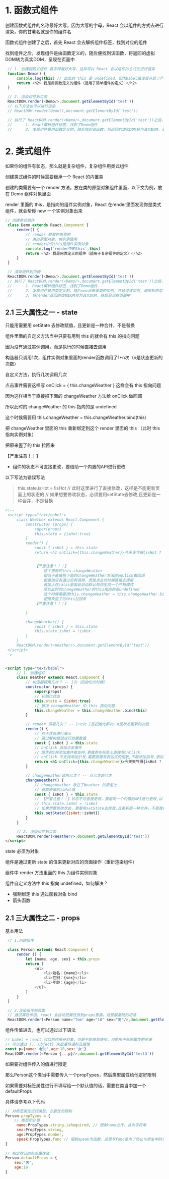 # 1. 函数式组件
创建函数式组件的名称最好大写，因为大写的字母，React 会以组件的方式去进行渲染，你的甘薯名就是你的组件名

函数式组件创建了之后，首先 React 会去解析组件标签，找到对应的组件

找到组件之后，发现组件是由函数定义的，随后便找到该函数，将返回的虚拟DOM转为真实DOM，呈现在页面中

``` javascript
 // 1. 创建函数式组件 首字母最好大写，这样可以 React 会以组件的方式去进行渲染
 function Demo() {
	 console.log(this) // 此处的 this 是 undefined，因为babel编译后开启了严格模式
	 return <h2> 我是用函数定义的组件（适用于简单组件的定义）</h2>
 }

 // 2. 渲染组件到页面
 ReactDOM.render(<Demo/>,document.getElementById('test'))
 // 以下方法也可以进行渲染
 // ReactDOM.render(demo(),document.getElementById('test'))

 // 执行了 ReactDOM.render(<Demo/>,document.getElementById('test'))之后，发生了什么？
 //      1. React解析组件标签，找到了Demo组件
 //      2. 发现组件是用函数定义的，随后找到该函数，将返回的虚拟DOM转为真实DOM，呈现在页面中
```

# 2. 类式组件
如果你的组件有状态，那么就是复杂组件，复杂组件用类式组件

创建类式组件的时候需要继承一个 React 的内置类

创建的类需要有一个 render 方法，放在类的原型对象组件里面，以下文为例，放在 Demo 组件对象里面

render 里面的 this，是指向的组件实例对象，React 在render里面发现你是类式组件，就会帮你 new 一个实例对象出来

```javascript
// 创建类式组件
 class Demo extends React.Component {
	 render() {
		 // render 是放在哪里的
		 // 类的原型对象，供实例使用
		 // render中的this是组件实例对象
		 console.log('render中的this',this)
		 return <h2> 我是用类定义的组件（适用于复杂组件的定义）</h2>
	 }
 }

 // 渲染组件到页面
 ReactDOM.render(<Demo/>,document.getElementById('test'))
 // 执行了 ReactDOM.render(<Demo/>,document.getElementById('test'))之后，发生了什么？
 //      1. React解析组件标签，找到了Demo组件
 //      2. 发现组件是用类定义的，随后new出来该类的实例，并通过该实例，调用到原型上的render方法
 //      3. 将render返回的虚拟DOM转为真实DOM，随后呈现在页面中
```

## 2.1 三大属性之一 - state
只能用需要用 setState 去修改赋值，且更新是一种合并，不是替换

组件里面的自定义方法当中只要有用到 this 的就会有 this 的指向问题

因为没有通过实例调用，而是执行的时候直接去调用

构造器只调用1次，组件实例对象里面的render函数调用了1+n次（n是状态更新的次数）

自定义方法，执行几次调用几次

点击事件需要这样写 onClick = { this.changeWeather } 这样会有 this 指向问题

 因为这样相当于直接把下面的 changeWeather 方法给 onClick 做回调
 
  所以此时的 changeWeather 的 this 指向的是 undefined
  
 这个时候需要用 this.changeWeather = this.changeWeather.bind(this) 
 
 把 changeWeather 里面的 this 重新绑定到这个 render 里面的 this （此时 this 指向实例对象）
				 
 把原来歪了的 this 拉回来
 
 【严重注意！！】
 - 组件的状态不可直接更改，要借助一个内置的API进行更改
 
 以下写法为错误写法

>this.state.isHot = !isHot // 此时这里进行了直接修改，这样是不能更新页面上的状态的
// 如果想要修改状态，必须要用setState去修改,且更新是一种合并，不是替换

```html
<!-- 
 <script type="text/babel">
	 class Weather extends React.Component {
		 constructor (props) {
			 super(props)
			 this.state = {isHot:true}
		 }
		 render() {
			 const { isHot } = this.state
			 return <h1 onClick={this.changeWeather}>今天天气很{isHot ? '炎热' : '凉爽'}</h1>


			 【严重注意！！！】
				 这个里面的this.changeWeather
				 相当于直接把下面的changeWeather方法给onClick做回调
				 但是他没有通过实例调用，而是点击的时候直接去调用
				 再加上在calss里面会自动默认帮你生成一个严格模式
				 所以此时的changeWeather的this指向的是undefined
				 这个时候需要用this.changeWeather = this.changeWeather.bind(this) 把changeWeather里面的this重新绑定到这个render里面的this
				 把原来歪了的this拉回来
			 【严重注意！！！】

		 }

		 changeWeather() {
			 const { isHot } = this.state
			 this.state.isHot = !isHot
		 } 
	 }
	 ReactDOM.render(<Weather/>,document.getElementById('test'))
 </script> 
-->


<script type="text/babel">
	 // 1. 创建组件
	 class Weather extends React.Component {
		 // 构造器调用几次？ -- 1次（初始化的时候）
		 constructor (props) {
			 super(props)
			 // 初始化状态
			 this.state = {isHot:true}
			 // 解决 changeWeather 中 this 指向问题
			 this.changeWeather = this.changeWeather.bind(this)
		 }

		 // render 调用几次？ -- 1+n次 1是初始化那次，n是状态更新的次数
		 render() {
			 // 对于状态进行展示
			 // 通过解构赋值进行放置数据
			 const { isHot } = this.state
			 // onClick 添加点击事件
			 // 原生的3种添加事件都支持,更推荐在标签上直接写onClick
			 // onClick 不支持添加引号,需要直接写表达式的函数,不能添加括号,添加括号就相当于被执行了获取到的返回值为默认函数的返回值 undefined
			 return <h1 onClick={this.changeWeather}>今天天气很{isHot ? '炎热' : '凉爽'}</h1>
		 }

		 // changeWeather调用几次？ -- 点几次调几次
		 changeWeather() {
			 // changeWeather 放在了Weather 的原型上
			 // 获取原来的isHot值
			 const { isHot } = this.state
			 // 【严重注意！！】状态不可直接更改，要借助一个内置的API进行更改,以下写法为错误写法
			 // this.state.isHot = !isHot
			 // 如果想要修改状态，需要用setState去修改,且更新是一种合并，不是替换
			 this.setState({isHot:!isHot})
		 } 
	 }

	 // 2. 渲染组件到页面
	 ReactDOM.render(<Weather/>,document.getElementById('test'))
</script>
```
state 必须为对象

组件是通过更新 state 的值来更新对应的页面操作（重新渲染组件）

组件中 render 方法里面的 this 为组件实例对象

组件自定义方法中 this 指向 undefined，如何解决？
- 强制绑定 this 通过函数对象 bind
- 箭头函数

## 2.1 三大属性之二 - props
基本用法
```javascript
 // 1.创建组件

 class Person extends React.Component {
	 render () {
		 let {name, age, sex} = this.props
		 return (
			 <ul>
				 <li>姓名：{name}</li>
				 <li>性别：{sex}</li>
				 <li>年龄：{age}</li>
			 </ul>
		 )	
	 }
 }

 // 2.渲染组件到页面
 // 通过属性传值，react 会自动把属性放到props里面，这是最基础的用法
 ReactDOM.render(<Person name="Tom" age="18" sex="男"/>,document.getElementById('test'))
```

组件传值进去，也可以通过以下语法
``` javascript
// babel + react 可以帮你展开对象，但是不能随意使用，只能用于标签属性的传递  
// 可以通过 {...Object} 来批量传递标签属性
const p={name:'老刘',age:18,sex:'女'}
ReactDOM.render(<Person {...p}/>,document.getElementById('test3'))
```

如果要对组件传入的值进行限定

那么Person这个类当中需要传入一个propTypes，然后类型属性给他定好限制

如果需要对标签属性进行不填写给一个默认值的话，需要在类当中加一个defaultProps

具体请参考以下代码
``` javascript
// 对标签属性进行类型，必要性的限制  
Person.propTypes = {  
    // 类型和必填  
	 name:PropTypes.string.isRequired, // 限制name必传，且为字符串  
	 sex:PropTypes.string,  
	 age:PropTypes.number,  
	 speak:PropTypes.func // 限制speak为函数，这里写func是为了防止与原生中的关键字发生冲突  
}  
  
// 指定默认的标签属性值  
Person.defaultProps = {  
    sex:'男',  
 	age:18  
}
```
